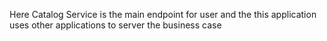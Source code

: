 Here Catalog Service is the main endpoint for user and the this application uses other applications to server the business case
